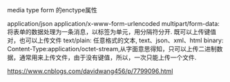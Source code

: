 

media type
form 的enctype属性

application/json
application/x-www-form-urlencoded
multipart/form-data: 将表单的数据处理为一条消息，以标签为单元，用分隔符分开. 既可以上传键值对，也可以上传文件
text/plain: 任意格式的文本, text、json、xml、html
binary: Content-Type:application/octet-stream,从字面意思得知，只可以上传二进制数据，通常用来上传文件，由于没有键值，所以，一次只能上传一个文件.

https://www.cnblogs.com/davidwang456/p/7799096.html
